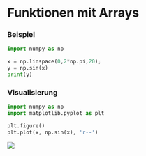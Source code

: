 # Funktionen mit Arrays

### Beispiel

```python
import numpy as np

x = np.linspace(0,2*np.pi,20);
y = np.sin(x)
print(y)
```

### Visualisierung

```python
import numpy as np
import matplotlib.pyplot as plt

plt.figure()
plt.plot(x, np.sin(x), 'r--')
```

![](<../../.gitbook/assets/image (200).png>)
